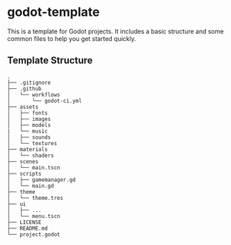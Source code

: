 # godot-template

This is a template for Godot projects. It includes a basic structure and some common files to help you get started quickly.

## Template Structure

```
.
├── .gitignore
├── .github
│   └── workflows
│       └── godot-ci.yml
├── assets
│   ├── fonts
│   ├── images
│   ├── models
|   └── music
│   ├── sounds
│   └── textures
├── materials
│   └── shaders
├── scenes
│   └── main.tscn
├── scripts
│   ├── gamemanager.gd
│   └── main.gd
├── theme
│   └── theme.tres
├── ui
│   ├── ...
│   └── menu.tscn
├── LICENSE
├── README.md
└── project.godot
```

